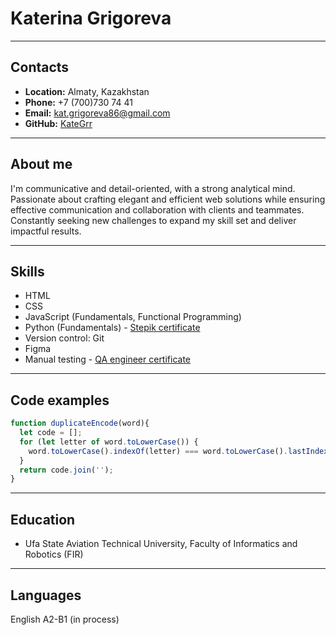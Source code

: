 # Katerina Grigoreva
***
## Contacts
* __Location:__ Almaty, Kazakhstan
* __Phone:__ +7 (700)730 74 41
* __Email:__ kat.grigoreva86@gmail.com
* __GitHub:__ [KateGrr](https://github.com/KateGrr)

---

## About me
I'm communicative and detail-oriented, with a strong analytical mind. Passionate about crafting elegant and efficient web solutions while ensuring effective communication and collaboration with clients and teammates. Constantly seeking new challenges to expand my skill set and deliver impactful results.

---

## Skills
* HTML
* CSS
* JavaScript (Fundamentals, Functional Programming)
* Python (Fundamentals) - [Stepik certificate](https://stepik.org/cert/927021)
* Version control: Git
* Figma
* Manual testing - [QA engineer certificate](https://drive.google.com/file/d/1GG-PCNCv5h2HJlqkMC4uEuALFG8rmaab/view?usp=sharing)

---

## Code examples
``` JavaScript
function duplicateEncode(word){
  let code = [];
  for (let letter of word.toLowerCase()) {
    word.toLowerCase().indexOf(letter) === word.toLowerCase().lastIndexOf(letter) ? code.push("(") : code.push(")");
  }
  return code.join('');
}
```
---

## Education
* Ufa State Aviation
Technical University, 
Faculty of Informatics and Robotics (FIR)

---

## Languages
English A2-B1 (in process)
